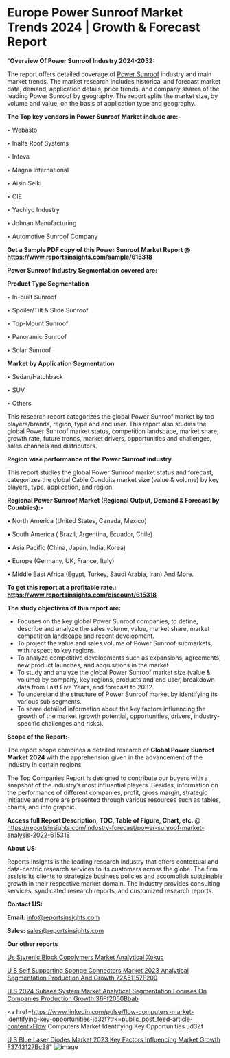# Europe Power Sunroof Market Trends 2024 | Growth & Forecast Report

"<strong>Overview Of Power Sunroof Industry 2024-2032:</strong>

The report offers detailed coverage of <a href=https://www.reportsinsights.com/sample/615318>Power Sunroof</a> industry and main market trends. The market research includes historical and forecast market data, demand, application details, price trends, and company shares of the leading Power Sunroof by geography. The report splits the market size, by volume and value, on the basis of application type and geography.

<strong>The Top key vendors in Power Sunroof Market include are:- </strong>

‣ Webasto

‣ Inalfa Roof Systems

‣ Inteva

‣ Magna International

‣ Aisin Seiki

‣ CIE

‣ Yachiyo Industry

‣ Johnan Manufacturing

‣ Automotive Sunroof Company

<strong>Get a Sample PDF copy of this Power Sunroof Market Report </strong><strong>@ <a href=https://www.reportsinsights.com/sample/615318 style=color:#0000ff;>https://www.reportsinsights.com/sample/615318</a> </strong>

<strong>Power Sunroof Industry Segmentation covered are:</strong>

<strong>Product Type Segmentation</strong>

‣ In-built Sunroof

‣ Spoiler/Tilt & Slide Sunroof

‣ Top-Mount Sunroof

‣ Panoramic Sunroof

‣ Solar Sunroof

<strong>Market by Application Segmentation</strong>

‣ Sedan/Hatchback

‣ SUV

‣ Others

This research report categorizes the global Power Sunroof market by top players/brands, region, type and end user. This report also studies the global Power Sunroof market status, competition landscape, market share, growth rate, future trends, market drivers, opportunities and challenges, sales channels and distributors.

<strong>Region wise performance of the Power Sunroof industry</strong><strong> </strong>

This report studies the global Power Sunroof market status and forecast, categorizes the global Cable Conduits market size (value &amp; volume) by key players, type, application, and region. 

<strong>Regional Power Sunroof Market (Regional Output, Demand &amp; Forecast by Countries):-</strong>

• North America (United States, Canada, Mexico)

• South America ( Brazil, Argentina, Ecuador, Chile)

• Asia Pacific (China, Japan, India, Korea)

• Europe (Germany, UK, France, Italy)

• Middle East Africa (Egypt, Turkey, Saudi Arabia, Iran) And More.

<strong>To get this report at a profitable rate.: <a href=https://www.reportsinsights.com/discount/615318 style=color:#0000ff;>https://www.reportsinsights.com/discount/615318</a></strong>

<strong>The study objectives of this report are:</strong>
<ul>
  <li>Focuses on the key global Power Sunroof companies, to define, describe and analyze the sales volume, value, market share, market competition landscape and recent development.</li>
  <li>To project the value and sales volume of Power Sunroof submarkets, with respect to key regions.</li>
  <li>To analyze competitive developments such as expansions, agreements, new product launches, and acquisitions in the market.</li>
  <li>To study and analyze the global Power Sunroof market size (value &amp; volume) by company, key regions, products and end user, breakdown data from Last Five Years, and forecast to 2032.</li>
  <li>To understand the structure of Power Sunroof market by identifying its various sub segments.</li>
  <li>To share detailed information about the key factors influencing the growth of the market (growth potential, opportunities, drivers, industry-specific challenges and risks).</li>
</ul>
<strong>Scope of the Report:-</strong><strong> </strong>

The report scope combines a detailed research of <strong>Global Power Sunroof Market 2024 </strong>with the apprehension given in the advancement of the industry in certain regions.

The Top Companies Report is designed to contribute our buyers with a snapshot of the industry’s most influential players. Besides, information on the performance of different companies, profit, gross margin, strategic initiative and more are presented through various resources such as tables, charts, and info graphic.

<strong>Access full Report Description, TOC, Table of Figure, Chart, etc. </strong>@   <a href=https://reportsinsights.com/industry-forecast/power-sunroof-market-analysis-2022-615318 style=color:#0000ff;>https://reportsinsights.com/industry-forecast/power-sunroof-market-analysis-2022-615318</a>

<strong>About US:</strong>

Reports Insights is the leading research industry that offers contextual and data-centric research services to its customers across the globe. The firm assists its clients to strategize business policies and accomplish sustainable growth in their respective market domain. The industry provides consulting services, syndicated research reports, and customized research reports.

<strong>Contact US:</strong>

<p class=""""><b>Email:</b> <a href=mailto:info@reportsinsights.com>info@reportsinsights.com</a></p>
<p class=""""><b>Sales:</b> <a href=mailto:sales@reportsinsights.com>sales@reportsinsights.com</a></p>

<strong>Our other reports</strong>

<a href=https://www.linkedin.com/pulse/us-styrenic-block-copolymers-market-analytical-xokuc/>Us Styrenic Block Copolymers Market Analytical Xokuc</a>

<a href=https://medium.com/@jadhaosuchit578/u-s-self-supporting-sponge-connectors-market-2023-analytical-segmentation-production-and-growth-72a51157f200>U S Self Supporting Sponge Connectors Market 2023 Analytical Segmentation Production And Growth 72A51157F200</a>

<a href=https://medium.com/@sharanidhi229/u-s-2024-subsea-system-market-analytical-segmentation-focuses-on-companies-production-growth-36ff2050bbab>U S 2024 Subsea System Market Analytical Segmentation Focuses On Companies Production Growth 36Ff2050Bbab</a>

<a href=https://www.linkedin.com/pulse/flow-computers-market-identifying-key-opportunities-jd3zf?trk=public_post_feed-article-content>Flow Computers Market Identifying Key Opportunities Jd3Zf</a>

<a href=https://medium.com/@jagrutiayachit3/u-s-blue-laser-diodes-market-2023-key-factors-influencing-market-growth-f3743127bc38>U S Blue Laser Diodes Market 2023 Key Factors Influencing Market Growth F3743127Bc38</a>"
![image](https://github.com/Reportsinsights123/RIgrowth/assets/158415881/db42484d-9d5a-4968-b8c0-9e1740edaa88)

